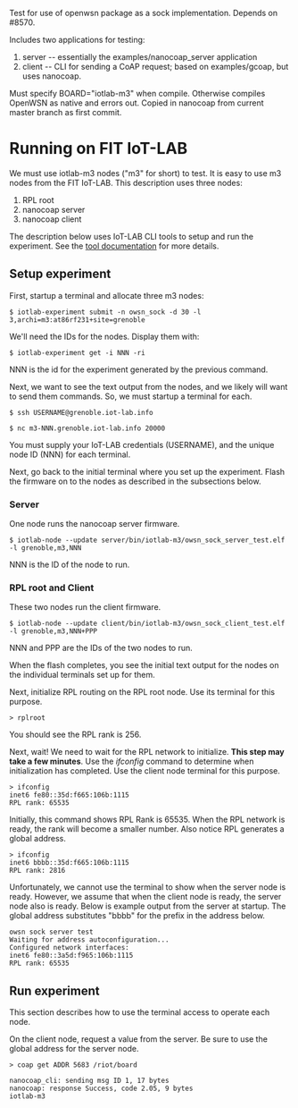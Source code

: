 Test for use of openwsn package as a sock implementation. Depends on #8570.

Includes two applications for testing:

 1. server -- essentially the examples/nanocoap_server application
 1. client -- CLI for sending a CoAP request; based on examples/gcoap, but uses nanocoap.

Must specify BOARD="iotlab-m3" when compile. Otherwise compiles OpenWSN as native and errors out. Copied in nanocoap from current master branch as first commit.

# Running on FIT IoT-LAB
We must use iotlab-m3 nodes ("m3" for short) to test. It is easy to use m3 nodes from the FIT IoT-LAB. This description uses three nodes:

 1. RPL root
 1. nanocoap server
 1. nanocoap client

The description below uses IoT-LAB CLI tools to setup and run the experiment. See the [tool documentation](https://github.com/iot-lab/iot-lab/wiki/CLI-Tools) for more details.

## Setup experiment
First, startup a terminal and allocate three m3 nodes:

    $ iotlab-experiment submit -n owsn_sock -d 30 -l 3,archi=m3:at86rf231+site=grenoble

We'll need the IDs for the nodes. Display them with:

    $ iotlab-experiment get -i NNN -ri

NNN is the id for the experiment generated by the previous command.

Next, we want to see the text output from the nodes, and we likely will want to send them commands. So, we must startup a terminal for each.

    $ ssh USERNAME@grenoble.iot-lab.info

    $ nc m3-NNN.grenoble.iot-lab.info 20000

You must supply your IoT-LAB credentials (USERNAME), and the unique node ID (NNN) for each terminal.

Next, go back to the initial terminal where you set up the experiment. Flash the firmware on to the nodes as described in the subsections below.

### Server
One node runs the nanocoap server firmware.

    $ iotlab-node --update server/bin/iotlab-m3/owsn_sock_server_test.elf -l grenoble,m3,NNN

NNN is the ID of the node to run.

### RPL root and Client
These two nodes run the client firmware.

    $ iotlab-node --update client/bin/iotlab-m3/owsn_sock_client_test.elf -l grenoble,m3,NNN+PPP

NNN and PPP are the IDs of the two nodes to run.

When the flash completes, you see the initial text output for the nodes on the individual terminals set up for them.

Next, initialize RPL routing on the RPL root node. Use its terminal for this purpose.

    > rplroot

You should see the RPL rank is 256.

Next, wait! We need to wait for the RPL network to initialize. **This step may take a few minutes**. Use the *ifconfig* command to determine when initialization has completed. Use the client node terminal for this purpose.

    > ifconfig
    inet6 fe80::35d:f665:106b:1115
    RPL rank: 65535


Initially, this command shows RPL Rank is 65535. When the RPL network is ready, the rank will become a smaller number. Also notice RPL generates a global address.

    > ifconfig
    inet6 bbbb::35d:f665:106b:1115
    RPL rank: 2816


Unfortunately, we cannot use the terminal to show when the server node is ready. However, we assume that when the client node is ready, the server node also is ready. Below is example output from the server at startup. The global address substitutes "bbbb" for the prefix in the address below.

    owsn sock server test
    Waiting for address autoconfiguration...
    Configured network interfaces:
    inet6 fe80::3a5d:f965:106b:1115
    RPL rank: 65535


## Run experiment
This section describes how to use the terminal access to operate each node.

On the client node, request a value from the server. Be sure to use the global address for the server node.

    > coap get ADDR 5683 /riot/board

    nanocoap_cli: sending msg ID 1, 17 bytes
    nanocoap: response Success, code 2.05, 9 bytes
    iotlab-m3


